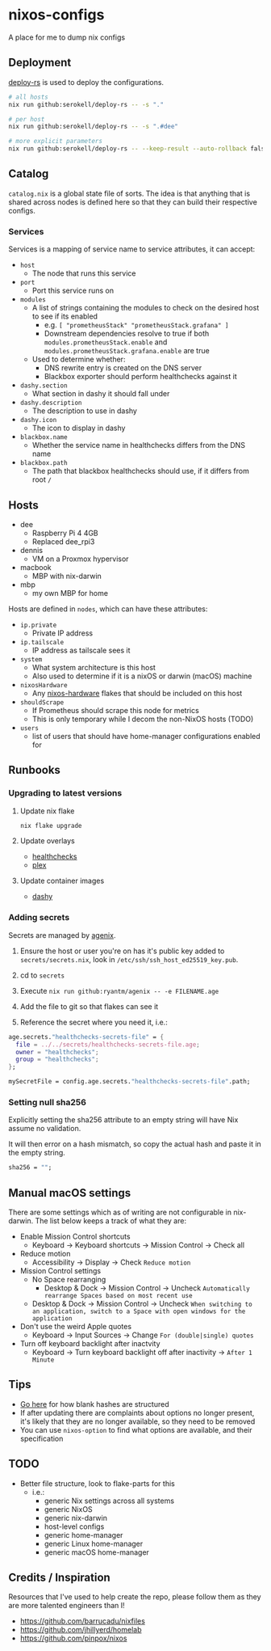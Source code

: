 # nixos-configs

A place for me to dump nix configs

## Deployment

[deploy-rs](https://github.com/serokell/deploy-rs) is used to deploy the configurations.

```bash
# all hosts
nix run github:serokell/deploy-rs -- -s "."

# per host
nix run github:serokell/deploy-rs -- -s ".#dee"

# more explicit parameters
nix run github:serokell/deploy-rs -- --keep-result --auto-rollback false --magic-rollback false --activation-timeout 3600 -s ".#dee"
```

## Catalog

`catalog.nix` is a global state file of sorts. The idea is that anything that is shared across nodes is defined here so that they can build their respective configs.

### Services

Services is a mapping of service name to service attributes, it can accept:

- `host`
  - The node that runs this service
- `port`
  - Port this service runs on
- `modules`
  - A list of strings containing the modules to check on the desired host to see if its enabled
    - e.g. `[ "prometheusStack" "prometheusStack.grafana" ]`
    - Downstream dependencies resolve to true if both `modules.prometheusStack.enable` and `modules.prometheusStack.grafana.enable` are true
  - Used to determine whether:
    - DNS rewrite entry is created on the DNS server
    - Blackbox exporter should perform healthchecks against it
- `dashy.section`
  - What section in dashy it should fall under
- `dashy.description`
  - The description to use in dashy
- `dashy.icon`
  - The icon to display in dashy
- `blackbox.name`
  - Whether the service name in healthchecks differs from the DNS name
- `blackbox.path`
  - The path that blackbox healthchecks should use, if it differs from root `/`

## Hosts

- dee
  - Raspberry Pi 4 4GB
  - Replaced dee_rpi3
- dennis
  - VM on a Proxmox hypervisor
- macbook
  - MBP with nix-darwin
- mbp
  - my own MBP for home

Hosts are defined in `nodes`, which can have these attributes:

- `ip.private`
  - Private IP address
- `ip.tailscale`
  - IP address as tailscale sees it
- `system`
  - What system architecture is this host
  - Also used to determine if it is a nixOS or darwin (macOS) machine
- `nixosHardware`
  - Any [nixos-hardware](https://github.com/NixOS/nixos-hardware) flakes that should be included on this host
- `shouldScrape`
  - If Prometheus should scrape this node for metrics
  - This is only temporary while I decom the non-NixOS hosts (TODO)
- `users`
  - list of users that should have home-manager configurations enabled for

## Runbooks

### Upgrading to latest versions

1. Update nix flake

    ```bash
    nix flake upgrade
    ```

2. Update overlays
    - [healthchecks](https://github.com/NixOS/nixpkgs/blob/master/pkgs/servers/web-apps/healthchecks/default.nix)
    - [plex](https://github.com/NixOS/nixpkgs/tree/master/pkgs/servers/plex)

3. Update container images
    - [dashy](https://github.com/Lissy93/dashy/releases)

### Adding secrets

Secrets are managed by [agenix](https://github.com/ryantm/agenix).

1. Ensure the host or user you're on has it's public key added to `secrets/secrets.nix`, look in `/etc/ssh/ssh_host_ed25519_key.pub`.

2. cd to `secrets`

3. Execute `nix run github:ryantm/agenix -- -e FILENAME.age`

4. Add the file to git so that flakes can see it

5. Reference the secret where you need it, i.e.:

```nix
age.secrets."healthchecks-secrets-file" = {
  file = ../../secrets/healthchecks-secrets-file.age;
  owner = "healthchecks";
  group = "healthchecks";
};

mySecretFile = config.age.secrets."healthchecks-secrets-file".path;
```

### Setting null sha256

Explicitly setting the sha256 attribute to an empty string will have Nix assume no validation.

It will then error on a hash mismatch, so copy the actual hash and paste it in the empty string.

```nix
sha256 = "";
```

## Manual macOS settings

There are some settings which as of writing are not configurable in nix-darwin. The list below keeps a track of what they are:

- Enable Mission Control shortcuts
  - Keyboard -> Keyboard shortcuts -> Mission Control -> Check all
- Reduce motion
  - Accessibility -> Display -> Check `Reduce motion`
- Mission Control settings
  - No Space rearranging
    - Desktop & Dock -> Mission Control -> Uncheck `Automatically rearrange Spaces based on most recent use`
  - Desktop & Dock -> Mission Control -> Uncheck `When switching to an application, switch to a Space with open windows for the application`
- Don't use the weird Apple quotes
  - Keyboard -> Input Sources -> Change `For (double|single) quotes`
- Turn off keyboard backlight after inactvity
  - Keyboard -> Turn keyboard backlight off after inactivity -> `After 1 Minute`

## Tips

- [Go here](https://discourse.nixos.org/t/what-is-the-latest-best-practice-to-prefetch-the-hash/22103/4) for how blank hashes are structured
- If after updating there are complaints about options no longer present, it's likely that they are no longer available, so they need to be removed
- You can use `nixos-option` to find what options are available, and their specification

## TODO

- Better file structure, look to flake-parts for this
  - i.e.:
    - generic Nix settings across all systems
    - generic NixOS
    - generic nix-darwin
    - host-level configs
    - generic home-manager
    - generic Linux home-manager
    - generic macOS home-manager

## Credits / Inspiration

Resources that I've used to help create the repo, please follow them as they are more talented engineers than I!

- https://github.com/barrucadu/nixfiles
- https://github.com/jhillyerd/homelab
- https://github.com/pinpox/nixos
